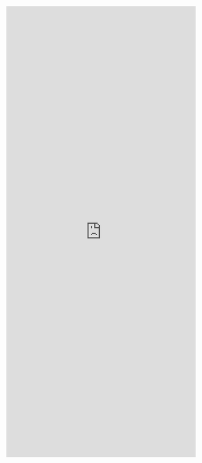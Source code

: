 <iFrame src="https://drive.google.com/file/d/1E-PVMBBK3WLvD4Nfet3xNAuVqkvD7UrG/preview" width="100%" height="1200px" name="the-iFrame" frameborder="0"></iFrame><br>
